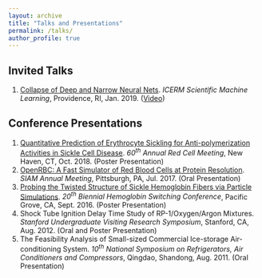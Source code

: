 ```yaml
---
layout: archive
title: "Talks and Presentations"
permalink: /talks/
author_profile: true
---
```


<!-- {% if site.talkmap_link == true %}

<p style="text-decoration:underline;"><a href="/talkmap.html">See a map of all the places I've given a talk!</a></p>

{% endif %}

{% for post in site.talks reversed %}
  {% include archive-single-talk.html %}
{% endfor %} -->

## Invited Talks

1. [Collapse of Deep and Narrow Neural Nets](http://lululxvi.github.io/files/talks/2019icerm.pdf). *ICERM Scientific Machine Learning*, Providence, RI, Jan. 2019. ([Video](https://icerm.brown.edu/video_archive/?play=1812))

## Conference Presentations

1. [Quantitative Prediction of Erythrocyte Sickling for Anti-polymerization Activities in Sickle Cell Disease](http://lululxvi.github.io/files/posters/2018rbc.pdf). *60<sup>th</sup> Annual Red Cell Meeting*, New Haven, CT, Oct. 2018. (Poster Presentation)
1. [OpenRBC: A Fast Simulator of Red Blood Cells at Protein Resolution](http://lululxvi.github.io/files/talks/2017siam.pdf). *SIAM Annual Meeting*, Pittsburgh, PA, Jul. 2017. (Oral Presentation)
1. [Probing the Twisted Structure of Sickle Hemoglobin Fibers via Particle Simulations](http://lululxvi.github.io/files/posters/2016HBSW.pdf). *20<sup>th</sup> Biennial Hemoglobin Switching Conference*, Pacific Grove, CA, Sept. 2016. (Poster Presentation)
1. Shock Tube Ignition Delay Time Study of RP-1/Oxygen/Argon Mixtures. *Stanford Undergraduate Visiting Research Symposium*, Stanford, CA, Aug. 2012. (Oral and Poster Presentation)
1. The Feasibility Analysis of Small-sized Commercial Ice-storage Air-conditioning System. *10<sup>th</sup> National Symposium on Refrigerators, Air Conditioners and Compressors*, Qingdao, Shandong, Aug. 2011. (Oral Presentation)
